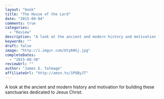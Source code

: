 ```yaml
---
layout: "book"
title: "The House of the Lord"
date: "2015-09-04"
comments: true
categories:
  - "Review"
description: "A look at the ancient and modern history and motivation for building these sanctuaries dedicated to Jesus Christ."
keywords: ""
draft: false
image: "http://i.imgur.com/Uty6HGj.jpg"
completeDates:
  - "2015-08-30"
reviewUrl: ""
author: "James E. Talmage"
affiliateUrl: "http://amzn.to/1POByJT"
---
```


A look at the ancient and modern history and motivation for building these sanctuaries dedicated to Jesus Christ.
